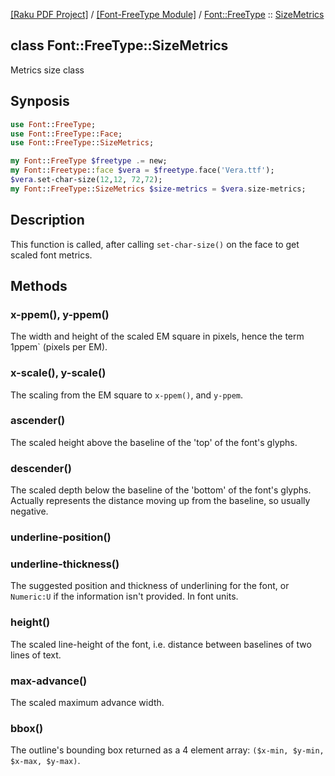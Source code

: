 [[Raku PDF Project]](https://pdf-raku.github.io)
 / [[Font-FreeType Module]](https://pdf-raku.github.io/Font-FreeType-raku)
 / [Font::FreeType](https://pdf-raku.github.io/Font-FreeType-raku/Font/FreeType)
 :: [SizeMetrics](https://pdf-raku.github.io/Font-FreeType-raku/Font/FreeType/SizeMetrics)

class Font::FreeType::SizeMetrics
---------------------------------

Metrics size class

Synposis
--------

```raku
use Font::FreeType;
use Font::FreeType::Face;
use Font::FreeType::SizeMetrics;

my Font::FreeType $freetype .= new;
my Font::Freetype::face $vera = $freetype.face('Vera.ttf');
$vera.set-char-size(12,12, 72,72);
my Font::FreeType::SizeMetrics $size-metrics = $vera.size-metrics;
```

Description
-----------

This function is called, after calling `set-char-size()` on the face to get scaled font metrics.

Methods
-------

### x-ppem(), y-ppem()

The width and height of the scaled EM square in pixels, hence the term 1ppem` (pixels per EM).

### x-scale(), y-scale()

The scaling from the EM square to `x-ppem()`, and `y-ppem`.

### ascender()

The scaled height above the baseline of the 'top' of the font's glyphs.

### descender()

The scaled depth below the baseline of the 'bottom' of the font's glyphs. Actually represents the distance moving up from the baseline, so usually negative.

### underline-position()

### underline-thickness()

The suggested position and thickness of underlining for the font, or `Numeric:U` if the information isn't provided. In font units.

### height()

The scaled line-height of the font, i.e. distance between baselines of two lines of text.

### max-advance()

The scaled maximum advance width.

### bbox()

The outline's bounding box returned as a 4 element array: `($x-min, $y-min, $x-max, $y-max)`.

